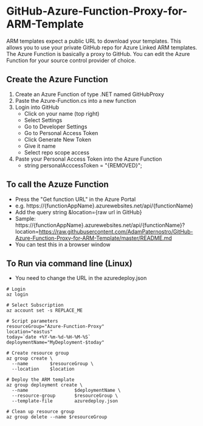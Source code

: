 # GitHub-Azure-Function-Proxy-for-ARM-Template
ARM templates expect a public URL to download your templates.  This allows you to use your private GitHub repo for Azure Linked ARM templates.  The Azure Function is basically a proxy to GitHub.  You can edit the Azure Function for your source control provider of choice.

## Create the Azure Function
1. Create an Azure Function of type .NET named GitHubProxy
2. Paste the Azure-Function.cs into a new function
3. Login into GitHub
   - Click on your name (top right)
   - Select Settings
   - Go to Developer Settings
   - Go to Personal Access Token
   - Click Generate New Token
   - Give it name
   - Select repo scope access
4. Paste your Personal Access Token into the Azure Function 
   - string personalAcccessToken = "{REMOVED}"; 

## To call the Azuze Function
- Press the "Get function URL" in the Azure Portal
- e.g. https://{functionAppName}.azurewebsites.net/api/{functionName}
- Add the query string &location={raw url in GitHub}
- Sample: https://{functionAppName}.azurewebsites.net/api/{functionName}?location=https://raw.githubusercontent.com/AdamPaternostro/GitHub-Azure-Function-Proxy-for-ARM-Template/master/README.md
- You can test this in a browser window

## To Run via command line (Linux)
- You need to change the URL in the azuredeploy.json
```
# Login
az login

# Select Subscription
az account set -s REPLACE_ME

# Script parameters
resourceGroup="Azure-Function-Proxy"
location="eastus"
today=`date +%Y-%m-%d-%H-%M-%S`
deploymentName="MyDeployment-$today"

# Create resource group
az group create \
  --name        $resourceGroup \
  --location    $location

# Deploy the ARM template
az group deployment create \
  --name                 $deploymentName \
  --resource-group       $resourceGroup \
  --template-file        azuredeploy.json

# Clean up resource group
az group delete --name $resourceGroup
```
